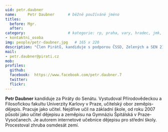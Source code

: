 ```yaml
---
uid: petr.daubner
name:     Petr Daubner  	# běžně používáné jméno
titles:
  before: Mgr. 
  after:
category:                 	# kategorie: rp, praha, vary, hradec, jmk, senat
- kontaktni_osoba
img: people/petr-daubner.jpg   # 165 x 220
description: "Člen Pirátů, kandiduje s podporou ČSSD, Zelených a SEN 21. Středoškolský učitel a cestovatel"
mail:
- petr.daubner@pirati.cz
mob:			 
profiles:
  github:       
  facebook:  https://www.facebook.com/petr.daubner.7 
  twitter: 		  
  flickr:		  
---
```


**Petr Daubner** kandiduje za Piráty do Senátu. Vystudoval Přírodovědeckou a Filosofickou fakultu Univerzity Karlovy v Praze, učitelský obor zeměpis-dějepis. Pracuje jako učitel. Nejdříve učil na základní škole, od roku 2007 působí jako učitel dějepisu a zeměpisu na Gymnáziu Špitálská v Praze-Vysočanech. Je autorem internetové učebnice dějepisu pro střední školy. Procestoval zhruba osmdesát zemí. 
